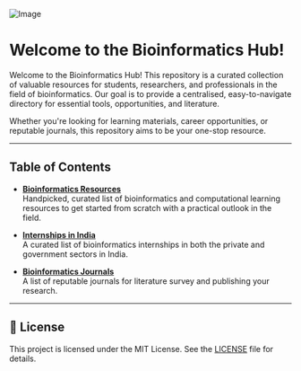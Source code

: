 ![Image](https://github.com/user-attachments/assets/aa47f77d-210d-4e7d-81ab-4f31281df090)

# Welcome to the Bioinformatics Hub!
Welcome to the Bioinformatics Hub! This repository is a curated collection of valuable resources for students, researchers, and professionals in the field of bioinformatics. Our goal is to provide a centralised, easy-to-navigate directory for essential tools, opportunities, and literature.

Whether you're looking for learning materials, career opportunities, or reputable journals, this repository aims to be your one-stop resource.

---

## Table of Contents

*   [**Bioinformatics Resources**](./Bioinformatics_101.md)  
  Handpicked, curated list of bioinformatics and computational learning resources to get started from scratch with a practical outlook in the field.

*   [**Internships in India**](./Internships.md)  
  A curated list of bioinformatics internships in both the private and government sectors in India.

*   [**Bioinformatics Journals**](./Bioinformatics_Journals.md)  
  A list of reputable journals for literature survey and publishing your research.

---

## 📝 License

This project is licensed under the MIT License. See the [LICENSE](./License) file for details.
